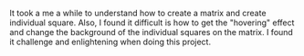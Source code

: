 It took a me a while to understand how to create a matrix and create individual square. Also, I found it difficult is how to get the "hovering" effect and change the background of the individual squares on the matrix. I found it challenge and enlightening when doing this project.
